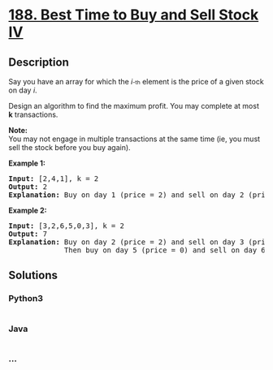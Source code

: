 # [188. Best Time to Buy and Sell Stock IV](https://leetcode.com/problems/best-time-to-buy-and-sell-stock-iv)

## Description
<p>Say you have an array for which the <i>i<span style="font-size: 10.8333px;">-</span></i><span style="font-size: 10.8333px;">th</span>&nbsp;element is the price of a given stock on day <i>i</i>.</p>

<p>Design an algorithm to find the maximum profit. You may complete at most <b>k</b> transactions.</p>

<p><b>Note:</b><br />
You may not engage in multiple transactions at the same time (ie, you must sell the stock before you buy again).</p>

<p><strong>Example 1:</strong></p>

<pre>
<strong>Input:</strong> [2,4,1], k = 2
<strong>Output:</strong> 2
<strong>Explanation:</strong> Buy on day 1 (price = 2) and sell on day 2 (price = 4), profit = 4-2 = 2.
</pre>

<p><strong>Example 2:</strong></p>

<pre>
<strong>Input:</strong> [3,2,6,5,0,3], k = 2
<strong>Output:</strong> 7
<strong>Explanation:</strong> Buy on day 2 (price = 2) and sell on day 3 (price = 6), profit = 6-2 = 4.
&nbsp;            Then buy on day 5 (price = 0) and sell on day 6 (price = 3), profit = 3-0 = 3.
</pre>



## Solutions


<!-- tabs:start -->

### **Python3**

```python

```

### **Java**

```java

```

### **...**
```

```

<!-- tabs:end -->